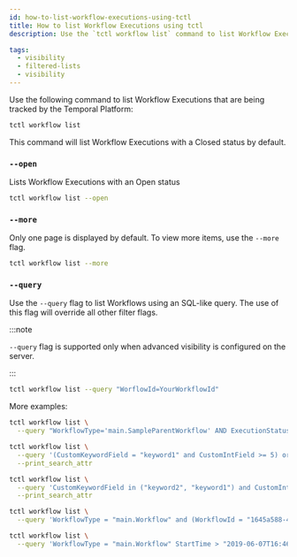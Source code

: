 ```yaml
---
id: how-to-list-workflow-executions-using-tctl
title: How to list Workflow Executions using tctl
description: Use the `tctl workflow list` command to list Workflow Executions that are being tracked by the Temporal Platform.

tags:
  - visibility
  - filtered-lists
  - visibility
---
```


Use the following command to list Workflow Executions that are being tracked by the Temporal Platform:

```bash
tctl workflow list
```

This command will list Workflow Executions with a Closed status by default.

### `--open`

Lists Workflow Executions with an Open status

```bash
tctl workflow list --open
```

### `--more`

Only one page is displayed by default.
To view more items, use the `--more` flag.

```bash
tctl workflow list --more
```

### `--query`

Use the `--query` flag to list Workflows using an SQL-like query.
The use of this flag will override all other filter flags.

:::note

`--query` flag is supported only when advanced visibility is configured on the server.

:::

```bash
tctl workflow list --query "WorflowId=YourWorkflowId"
```

More examples:

```bash
tctl workflow list \
  --query "WorkflowType='main.SampleParentWorkflow' AND ExecutionStatus='Running'"
```

```bash
tctl workflow list \
  --query '(CustomKeywordField = "keyword1" and CustomIntField >= 5) or CustomKeywordField = "keyword2"' \
  --print_search_attr
```

```bash
tctl workflow list \
  --query 'CustomKeywordField in ("keyword2", "keyword1") and CustomIntField >= 5 and CloseTime between "2018-06-07T16:16:36-08:00" and "2019-06-07T16:46:34-08:00" order by CustomDatetimeField desc' \
  --print_search_attr
```

```bash
tctl workflow list \
  --query 'WorkflowType = "main.Workflow" and (WorkflowId = "1645a588-4772-4dab-b276-5f9db108b3a8" or RunId = "be66519b-5f09-40cd-b2e8-20e4106244dc")'
```

```bash
tctl workflow list \
  --query 'WorkflowType = "main.Workflow" StartTime > "2019-06-07T16:46:34-08:00" and ExecutionStatus = "Running"'
```
